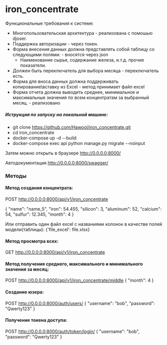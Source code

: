 # iron_concentrate

Функциональные требования к системе:
- Многопользовательская архитектура - реализована с помошью djoser.
- Поддержка авторизации - через токен.
- Форма внесения данных должна представлять собой таблицу со следующими полями: - вносятся через json
  - Наименование сырья, содержание железа, и.т.д. прочие показатели.
- Должен быть переключатель для выбора месяца - переключатель есть.
- Форма для вноса данных должна поддерживать копирование\вставку из Excel - метод принимает файл excel
- Форма отчета должна выводить среднее, минимальное и максимальные значения по всем концентратам за выбранный месяц. - реализовано

##### Иструкция по запуску на локальной машине:
- git clone https://github.com/Hawool/iron_concentrate.git
- cd iron_concentrate
- docker-compose up -d --build
- docker-compose exec api python manage.py migrate --noinput

Затем можно открыть в браузере http://0.0.0.0:8000/

Автодокументация http://0.0.0.0:8000/swagger/

### Методы
#### Метод создания концентрата:
POST http://0.0.0.0:8000/api/v1/iron_concentrate

{
    "name": "name_5",
    "iron": 54.455,
    "silicon": 3,
    "aluminum": 52,
    "calcium": 54,
    "sulfur": 12.345,
    "month": 4
}

Или отправить один файл excel c названиями колонок в качестве полей модели(таблицы):
{'file_excel': file.xlsx}

#### Метод просмотра всех:
GET http://0.0.0.0:8000/api/v1/iron_concentrate

#### Метод получения среднего, максимального и минимального значения за месяц:
POST http://0.0.0.0:8000/api/v1/iron_concentrate/middle
{
    "month": 4
}

#### Создание юзера:
POST http://0.0.0.0:8000/auth/users/
{
    "username": "bob",
    "password": "Qwerty123"
}

#### Получение токена доступа:
POST http://0.0.0.0:8000/auth/token/login/
{
    "username": "bob",
    "password": "Qwerty123"
}